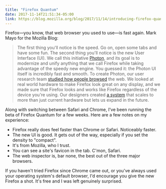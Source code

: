 ```yaml
---
title: "Firefox Quantum"
date: 2017-11-14T21:51:34-05:00
link: https://blog.mozilla.org/blog/2017/11/14/introducing-firefox-quantum/
---
```


Firefox—you know, that web browser you used to use—is fast again. Mark Mayo for the Mozilla Blog: 

> The first thing you'll notice is the speed. Go on, open some tabs and have some fun. The second thing you'll notice is the new User Interface (UI). We call this initiative [Photon](http://design.firefox.com/photon/welcome.html), and its goal is to modernize and unify anything that we call Firefox while taking advantage of the speedy new engine. You guessed it: the Photon UI itself is incredibly fast and smooth. To create Photon, our user research team [studied how people browsed](https://medium.com/firefox-ux/https-medium-com-gemmapetrie-firefox-workflow-user-research-in-germany-3be89b7b9568) the web. We looked at real world hardware to make Firefox look great on any display, and we made sure that Firefox looks and works like Firefox regardless of the device you're using. Our designers created [a system](http://design.firefox.com/photon/) that scales to more than just current hardware but lets us expand in the future.

Along with switching between Safari and Chrome, I've been running the beta of Firefox Quantum for a few weeks. Here are a few notes on my experience: 

- Firefox really does feel faster than Chrome or Safari. Noticeably faster. 
- The new UI is good. It gets out of the way, especially if you set the density to "compact". 
- It's from Mozilla, who I trust. 
- You can see a site's favicon in the tab. C'mon, Safari. 
- The web inspector is, bar none, the best out of the three major browsers. 

If you haven't tried Firefox since Chrome came out, or you've always used your operating system's default browser, I'd encourage you give the new Firefox a shot. It's free and I was left genuinely surprised. 